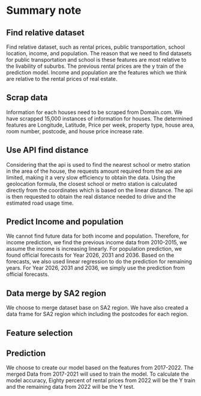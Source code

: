 # Summary note

## Find relative dataset
Find relative dataset, such as rental prices, public transportation, school location, income, and population. The reason that we need to find datasets for public transportation and school is these features are most relative to the livability of suburbs. The previous rental prices are the y train of the prediction model. Income and population are the features which we think are relative to the rental prices of real estate.

## Scrap data
Information for each houses need to be scraped from Domain.com. We have scrapped 15,000 instances of information for houses. The determined features are Longitude, Latitude, Price per week, property type, house area, room number, postcode, and house price increase rate.

## Use API find distance
Considering that the api is used to find the nearest school or metro station in the area of the house, the requests amount required from the api are limited, making it a very slow efficiency to obtain the data. Using the geolocation formula, the closest school or metro station is calculated directly from the coordinates which is based on the linear distance. The api is then requested to obtain the real distance needed to drive and the estimated road usage time.


## Predict Income and population
We cannot find future data for both income and population. Therefore, for income prediction, we find the previous income data from 2010-2015, we assume the income is increasing linearly. 
For population prediction, we found official forecasts for Year 2026, 2031 and 2036.
Based on the forecasts, we also used linear regression to do the prediction for remaining years. For Year 2026, 2031 and 2036, we simply use the prediction from official forecasts.


## Data merge by SA2 region
We choose to merge dataset base on SA2 region. We have also created a data frame for SA2 region which including the postcodes for each region. 


## Feature selection 



## Prediction
We choose to create our model based on the features from 2017-2022. The merged Data from 2017-2021 will used to train the model. To calculate the model accuracy, Eighty percent of rental prices from 2022 will be the Y train and the remaining data from 2022 will be the Y test.







